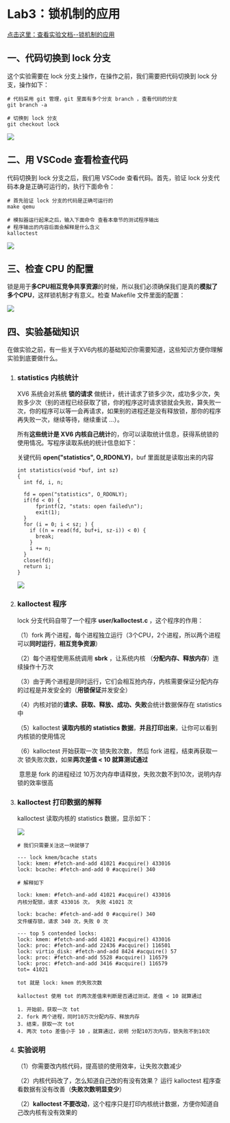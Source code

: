 # Lab3：锁机制的应用



[点击这里：查看实验文档--锁机制的应用](https://os-labs.pages.dev/lab3/part1/)



## 一、代码切换到 lock 分支



这个实验需要在 lock 分支上操作，在操作之前，我们需要把代码切换到 lock 分支，操作如下：

```
# 代码采用 git 管理，git 里面有多个分支 branch ，查看代码的分支
git branch -a

# 切换到 lock 分支
git checkout lock 
```

![](01.png)



## 二、用  VSCode 查看检查代码

代码切换到 lock 分支之后，我们用 VSCode 查看代码。首先，验证  lock 分支代码本身是正确可运行的，执行下面命令：

```
# 首先验证 lock 分支的代码是正确可运行的
make qemu 

# 模拟器运行起来之后，输入下面命令 查看本章节的测试程序输出
# 程序输出的内容后面会解释是什么含义
kalloctest 
```

![](02.png)



## 三、检查 CPU 的配置

锁是用于**多CPU相互竞争共享资源**的时候，所以我们必须确保我们是真的**模拟了多个CPU**，这样锁机制才有意义。检查 Makefile 文件里面的配置：

![](04.png)



## 四、实验基础知识

在做实验之前，有一些关于XV6内核的基础知识你需要知道，这些知识方便你理解实验到底要做什么。

1. ### statistics 内核统计

   XV6 系统会对系统 **锁的请求** 做统计，统计请求了锁多少次，成功多少次，失败多少次（别的进程已经获取了锁，你的程序这时请求锁就会失败，算失败一次，你的程序可以等一会再请求，如果别的进程还是没有释放锁，那你的程序再失败一次，继续等待，继续重试 ...）。

   所有**这些统计是 XV6 内核自己统计**的，你可以读取统计信息，获得系统锁的使用情况。写程序读取系统的统计信息如下：

   关键代码  **open("statistics", O_RDONLY)**，buf 里面就是读取出来的内容

   ```
   int statistics(void *buf, int sz)
   {
     int fd, i, n;
     
     fd = open("statistics", O_RDONLY);
     if(fd < 0) {
         fprintf(2, "stats: open failed\n");
         exit(1);
     }
     for (i = 0; i < sz; ) {
       if ((n = read(fd, buf+i, sz-i)) < 0) {
         break;
       }
       i += n;
     }
     close(fd);
     return i;
   }
   
   ```

   ![](05.png)

   

2. ### kalloctest 程序

   lock 分支代码自带了一个程序  **user/kalloctest.c** ，这个程序的作用：

   （1）fork 两个进程，每个进程独立运行（3个CPU，2个进程，所以两个进程可以**同时运行**，**相互竞争资源**）

   （2）每个进程使用系统调用 **sbrk** ，让系统内核  （**分配内存、释放内存**）连续操作十万次

   （3）由于两个进程是同时运行，它们会相互抢内存，内核需要保证分配内存的过程是并发安全的（**用锁保证**并发安全）

   （4）内核对锁的**请求、获取、释放、成功、失败**会统计数据保存在 statistics 中

   （5）kalloctest **读取内核的 statistics 数据**，**并且打印出来**，让你可以看到内核锁的使用情况

   （6）kalloctest 开始获取一次 锁失败次数， 然后 fork 进程，结束再获取一次 锁失败次数，如果**两次差值 < 10 就算测试通过**

   ​	 意思是 fork 的进程经过 10万次内存申请释放，失败次数不到10次，说明内存锁的效率很高

   

3. ### kalloctest 打印数据的解释

   kalloctest 读取内核的 statistics 数据，显示如下：

   ![](06.png)

   ```
   # 我们只需要关注这一块就够了
   
   --- lock kmem/bcache stats
   lock: kmem: #fetch-and-add 41021 #acquire() 433016
   lock: bcache: #fetch-and-add 0 #acquire() 340
   
   # 解释如下
   
   lock: kmem: #fetch-and-add 41021 #acquire() 433016
   内核分配锁，请求 433016 次， 失败 41021 次
   
   lock: bcache: #fetch-and-add 0 #acquire() 340
   文件缓存锁，请求 340 次，失败 0 次
   
   ```

   ```
   --- top 5 contended locks:
   lock: kmem: #fetch-and-add 41021 #acquire() 433016
   lock: proc: #fetch-and-add 22436 #acquire() 116501
   lock: virtio_disk: #fetch-and-add 8424 #acquire() 57
   lock: proc: #fetch-and-add 5528 #acquire() 116579
   lock: proc: #fetch-and-add 3416 #acquire() 116579
   tot= 41021
   
   tot 就是 lock: kmem 的失败次数
   
   kalloctest 使用 tot 的两次差值来判断是否通过测试，差值 < 10 就算通过
   
   1. 开始前，获取一次 tot
   2. fork 两个进程，同时10万次分配内存、释放内存
   3. 结束，获取一次 tot
   4. 两次 toto 差值小于 10 ，就算通过，说明 分配10万次内存，锁失败不到10次
   
   ```

   

4. ### 实验说明

   （1）你需要改内核代码，提高锁的使用效率，让失败次数减少

   （2）内核代码改了，怎么知道自己改的有没有效果？ 运行 kalloctest 程序查看数据有没有改善（**失败次数明显变少**）

   （2）**kalloctest 不要改动**，这个程序只是打印内核统计数据，方便你知道自己改内核有没有效果的











